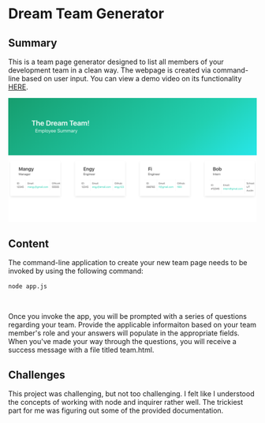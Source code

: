 <h1>
    Dream Team Generator
</h1>

<h2>
    Summary
</h2>

<p>
    This is a team page generator designed to list all members of your development team in a clean way. The webpage is created via command-line based on user input. You can view a demo video on its functionality <a href="">HERE</a>.
</p>

<img src="Screen Shot 2020-12-21 at 11.17.04 PM.png">

<h2>
    Content
</h2>

<p>
    The command-line application to create your new team page needs to be invoked by using the following command:

    node app.js
</p>
<br>
<p>
    Once you invoke the app, you will be prompted with a series of questions regarding your team. Provide the applicable informaiton based on your team member's role and your answers will populate in the appropriate fields. When you've made your way through the questions, you will receive a success message with a file titled team.html.

</p>

<h2>
    Challenges
</h2>

<p>
    This project was challenging, but not too challenging. I felt like I understood the concepts of working with node and inquirer rather well. The trickiest part for me was figuring out some of the provided documentation.
</p>
